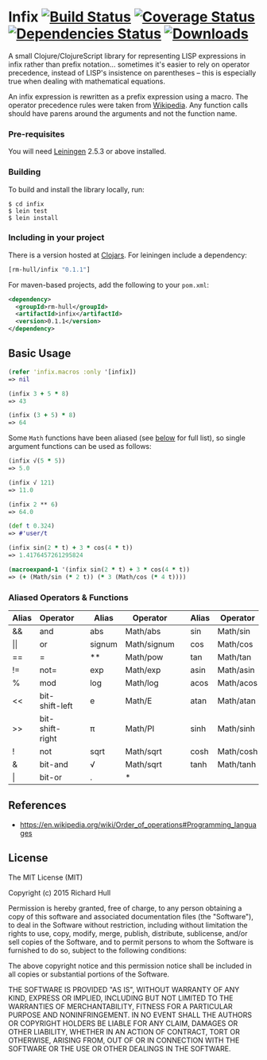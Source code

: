 # Infix [![Build Status](https://travis-ci.org/rm-hull/infix.svg?branch=master)](http://travis-ci.org/rm-hull/infix) [![Coverage Status](https://coveralls.io/repos/rm-hull/infix/badge.svg?branch=master)](https://coveralls.io/r/rm-hull/infix?branch=master) [![Dependencies Status](https://jarkeeper.com/rm-hull/infix/status.svg)](https://jarkeeper.com/rm-hull/infix) [![Downloads](https://jarkeeper.com/rm-hull/infix/downloads.svg)](https://jarkeeper.com/rm-hull/infix)

A small Clojure/ClojureScript library for representing LISP expressions in infix
rather than prefix notation... sometimes it's easier to rely on operator precedence,
instead of LISP's insistence on parentheses – this is especially true when dealing
with mathematical equations.

An infix expression is rewritten as a prefix expression using a macro. The operator
precedence rules were taken from [Wikipedia](https://en.wikipedia.org/wiki/Order_of_operations#Programming_languages).
Any function calls should have parens around the arguments and not the function name.

### Pre-requisites

You will need [Leiningen](https://github.com/technomancy/leiningen) 2.5.3 or above installed.

### Building

To build and install the library locally, run:

    $ cd infix
    $ lein test
    $ lein install

### Including in your project

There is a version hosted at [Clojars](https://clojars.org/rm-hull/infix).
For leiningen include a dependency:

```clojure
[rm-hull/infix "0.1.1"]
```

For maven-based projects, add the following to your `pom.xml`:

```xml
<dependency>
  <groupId>rm-hull</groupId>
  <artifactId>infix</artifactId>
  <version>0.1.1</version>
</dependency>
```

## Basic Usage

```clojure
(refer 'infix.macros :only '[infix])
=> nil

(infix 3 + 5 * 8)
=> 43

(infix (3 + 5) * 8)
=> 64
```

Some `Math` functions have been aliased (see [below](#aliased-operators--functions) for full list), so single argument functions can be
used as follows:

```clojure
(infix √(5 * 5))
=> 5.0

(infix √ 121)
=> 11.0

(infix 2 ** 6)
=> 64.0

(def t 0.324)
=> #'user/t

(infix sin(2 * t) + 3 * cos(4 * t))
=> 1.4176457261295824

(macroexpand-1 '(infix sin(2 * t) + 3 * cos(4 * t))
=> (+ (Math/sin (* 2 t)) (* 3 (Math/cos (* 4 t))))
```

### Aliased Operators & Functions

| Alias  | Operator        |   | Alias  | Operator        |   | Alias  | Operator        |
|--------|-----------------|---|--------|-----------------|---|--------|-----------------|
| &&     | and             |   | abs    | Math/abs        |   | sin    | Math/sin        |
| \|\|   | or              |   | signum | Math/signum     |   | cos    | Math/cos        |
| ==     | =               |   | **     | Math/pow        |   | tan    | Math/tan        |
| !=     | not=            |   | exp    | Math/exp        |   | asin   | Math/asin       |
| %      | mod             |   | log    | Math/log        |   | acos   | Math/acos       |
| <<     | bit-shift-left  |   | e      | Math/E          |   | atan   | Math/atan       |
| >>     | bit-shift-right |   | π      | Math/PI         |   | sinh   | Math/sinh       |
| !      | not             |   | sqrt   | Math/sqrt       |   | cosh   | Math/cosh       |
| &      | bit-and         |   | √      | Math/sqrt       |   | tanh   | Math/tanh       |
| \|     | bit-or          |   | .      | *               |   |        |                 |

## References

* https://en.wikipedia.org/wiki/Order_of_operations#Programming_languages

## License

The MIT License (MIT)

Copyright (c) 2015 Richard Hull

Permission is hereby granted, free of charge, to any person obtaining a copy of
this software and associated documentation files (the "Software"), to deal in
the Software without restriction, including without limitation the rights to
use, copy, modify, merge, publish, distribute, sublicense, and/or sell copies of
the Software, and to permit persons to whom the Software is furnished to do so,
subject to the following conditions:

The above copyright notice and this permission notice shall be included in all
copies or substantial portions of the Software.

THE SOFTWARE IS PROVIDED "AS IS", WITHOUT WARRANTY OF ANY KIND, EXPRESS OR
IMPLIED, INCLUDING BUT NOT LIMITED TO THE WARRANTIES OF MERCHANTABILITY, FITNESS
FOR A PARTICULAR PURPOSE AND NONINFRINGEMENT. IN NO EVENT SHALL THE AUTHORS OR
COPYRIGHT HOLDERS BE LIABLE FOR ANY CLAIM, DAMAGES OR OTHER LIABILITY, WHETHER
IN AN ACTION OF CONTRACT, TORT OR OTHERWISE, ARISING FROM, OUT OF OR IN
CONNECTION WITH THE SOFTWARE OR THE USE OR OTHER DEALINGS IN THE SOFTWARE.
